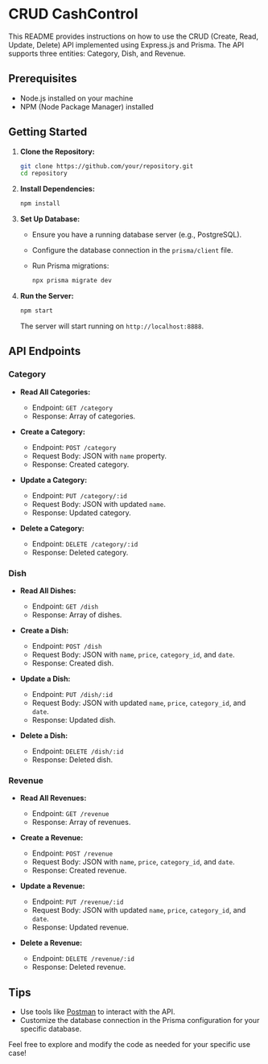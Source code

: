 # CRUD CashControl

This README provides instructions on how to use the CRUD (Create, Read, Update, Delete) API implemented using Express.js and Prisma. The API supports three entities: Category, Dish, and Revenue.

## Prerequisites
- Node.js installed on your machine
- NPM (Node Package Manager) installed

## Getting Started

1. **Clone the Repository:**

   ```bash
   git clone https://github.com/your/repository.git
   cd repository
   ```

2. **Install Dependencies:**

   ```bash
   npm install
   ```

3. **Set Up Database:**

   - Ensure you have a running database server (e.g., PostgreSQL).
   - Configure the database connection in the `prisma/client` file.
   - Run Prisma migrations:

     ```bash
     npx prisma migrate dev
     ```

4. **Run the Server:**

   ```bash
   npm start
   ```

   The server will start running on `http://localhost:8888`.

## API Endpoints

### Category

- **Read All Categories:**
  - Endpoint: `GET /category`
  - Response: Array of categories.

- **Create a Category:**
  - Endpoint: `POST /category`
  - Request Body: JSON with `name` property.
  - Response: Created category.

- **Update a Category:**
  - Endpoint: `PUT /category/:id`
  - Request Body: JSON with updated `name`.
  - Response: Updated category.

- **Delete a Category:**
  - Endpoint: `DELETE /category/:id`
  - Response: Deleted category.

### Dish

- **Read All Dishes:**
  - Endpoint: `GET /dish`
  - Response: Array of dishes.

- **Create a Dish:**
  - Endpoint: `POST /dish`
  - Request Body: JSON with `name`, `price`, `category_id`, and `date`.
  - Response: Created dish.

- **Update a Dish:**
  - Endpoint: `PUT /dish/:id`
  - Request Body: JSON with updated `name`, `price`, `category_id`, and `date`.
  - Response: Updated dish.

- **Delete a Dish:**
  - Endpoint: `DELETE /dish/:id`
  - Response: Deleted dish.

### Revenue

- **Read All Revenues:**
  - Endpoint: `GET /revenue`
  - Response: Array of revenues.

- **Create a Revenue:**
  - Endpoint: `POST /revenue`
  - Request Body: JSON with `name`, `price`, `category_id`, and `date`.
  - Response: Created revenue.

- **Update a Revenue:**
  - Endpoint: `PUT /revenue/:id`
  - Request Body: JSON with updated `name`, `price`, `category_id`, and `date`.
  - Response: Updated revenue.

- **Delete a Revenue:**
  - Endpoint: `DELETE /revenue/:id`
  - Response: Deleted revenue.

## Tips

- Use tools like [Postman](https://www.postman.com/) to interact with the API.
- Customize the database connection in the Prisma configuration for your specific database.

Feel free to explore and modify the code as needed for your specific use case!
